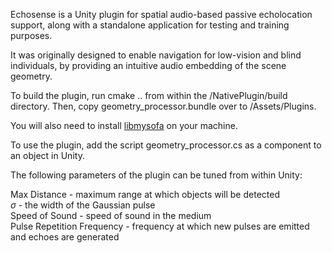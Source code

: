 Echosense is a Unity plugin for spatial audio-based passive echolocation support, along with a standalone application for testing and training purposes. 

It was originally designed to enable navigation for low-vision and blind individuals, by providing an intuitive audio embedding of the scene geometry.

To build the plugin, run cmake .. from within the /NativePlugin/build directory. Then, copy geometry_processor.bundle over to /Assets/Plugins.

You will also need to install [libmysofa](https://github.com/hoene/libmysofa) on your machine.

To use the plugin, add the script geometry_processor.cs as a component to an object in Unity.

The following parameters of the plugin can be tuned from within Unity:

Max Distance - maximum range at which objects will be detected  
$\sigma$ - the width of the Gaussian pulse  
Speed of Sound - speed of sound in the medium  
Pulse Repetition Frequency - frequency at which new pulses are emitted and echoes are generated
